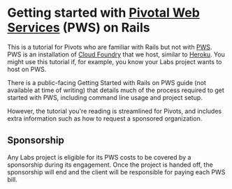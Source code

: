 # Getting started with [Pivotal Web Services][pws] (PWS) on Rails

This is a tutorial for Pivots who are familiar with Rails but not with [PWS][pws]. PWS is an installation of [Cloud Foundry][cf] that we host, similar to [Heroku][heroku]. You might use this tutorial if, for example, you know your Labs project wants to host on PWS.

There is a public-facing Getting Started with Rails on PWS guide (not available at time of writing) that details much of the process required to get started with PWS, including command line usage and project setup.

However, the tutorial you're reading is streamlined for Pivots, and includes extra information such as how to request a sponsored organization.


## Sponsorship

Any Labs project is eligible for its PWS costs to be covered by a sponsorship during its engagement. Once the project is handed off, the sponsorship will end and the client will be responsible for paying each PWS bill.

[pws]:https://run.pivotal.io/
[cf]:http://cloudfoundry.org/
[heroku]:https://www.heroku.com/
